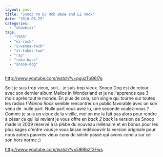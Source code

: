 ```yaml
---
layout: post
title: "Snoop Vs DJ Rob Base and EZ Rock"
date: "2010-03-25"
categories: 
  - "showbizz"
tags: 
  - "1988"
  - "ez-rock"
  - "i-wanna-rock"
  - "it-takes-two"
  - "rap"
  - "roba-base"
  - "snoop-dog"
---
```


http://www.youtube.com/watch?v=pguzToB6I7g

Soit je suis trop vieux, soit... je suis trop vieux. Snoop Dog est de retour avec son dernier album Malice in Wonderland et je ne l'apprends que 3 mois après tout le monde. En plus de cela, son single qui tourne sur toutes les radios _I Wanna Rock_ semble rencontrer un public favorable avec un son venu de  nulle part. Nulle part vous avez lu, une seconde voulez-vous ? Comme je suis un vieux de la vieille, moi on me la fait pas alors pour rendre à césar ce qui lui revient je vous offre en _back 2 back_ la version de Snoop made in 2009 réservé à la plèbe du nouveau millénaire et en bonus pour les plus sages d'entre vous je vous laisse redécouvrir la version originale pour nous autres pauvres vieux cons du siècle passé qui avons conclu sur ce son hors norme ;)

http://www.youtube.com/watch?v=5IBRbzf3Fws
